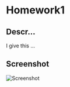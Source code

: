 # Homework1

## Descr...
I give this ...

## Screenshot
![Screenshot](/develop/assets/images/screenshot.jpg)

